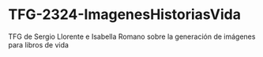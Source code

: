 # TFG-2324-ImagenesHistoriasVida
TFG de Sergio Llorente e Isabella Romano sobre la generación de imágenes para libros de vida
